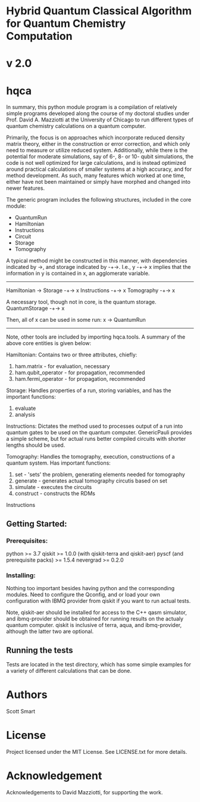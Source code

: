 # Hybrid Quantum Classical Algorithm for Quantum Chemistry Computation
# v 2.0 
# hqca

In summary, this python module program is a compilation of relatively simple programs 
developed along the course of my doctoral studies under Prof. David A. Mazziotti at the 
University of Chicago to run different types of quantum chemistry calculations 
on a quantum computer.

Primarily, the focus is on approaches which incorporate reduced density matrix
theory, either in the construction or error correction, and which only need to
measure or utilize reduced system. Additionally, while there is the potential
for moderate simulations, say of 6-, 8- or 10- qubit simulations, the code is
not well optimized for large calculations, and is instead optimized around
practical calculations of smaller systems at a high accuracy, and for method
development. As such, many features which worked at one time, either have not
been maintained or simply have morphed and changed into newer features.

The generic program includes the following structures, included in the core
module:
- QuantumRun
- Hamiltonian
- Instructions
- Circuit
- Storage
- Tomography

A typical method might be constructed in this manner, with dependencies
indicated by ->, and storage indicated by -+->. I.e., y -+-> x implies that the
information in y is contained in x, an agglomerate variable. 

-- -- -- -- -- -- -- --
Hamiltonian -> Storage -+-> x
Instructions -+-> x
Tomography -+-> x

A necessary tool, though not in core, is the quantum storage.
QuantumStorage -+-> x

Then, all of x can be used in some run:
x -> QuantumRun
-- -- -- -- -- -- -- --
Note, other tools are included by importing hqca.tools. A summary of the above
core entities is given below: 

Hamiltonian:
Contains two or three attributes, chiefly:
1) ham.matrix - for evaluation, necessary
2) ham.qubit_operator - for propagation, recommended
3) ham.fermi_operator - for propagation, recommended

Storage:
Handles properties of a run, storing variables, and has the important functions:
1) evaluate
2) analysis

Instructions:
Dictates the method used to processes output of a run into quantum gates to be
used on the quantum computer. GenericPauli provides a simple scheme, but for
actual runs better compiled circuits with shorter lengths should be used. 

Tomography:
Handles the tomography, execution, constructions of a quantum system. Has
important functions:
1) set - 'sets' the problem, generating elements needed for tomography
2) generate - generates actual tomography circutis based on set
3) simulate - executes the circuits
4) construct - constructs the RDMs 



Instructions 


## Getting Started:

### Prerequisites:
python >= 3.7
qiskit >= 1.0.0
(with qiskit-terra and qiskit-aer)
pyscf (and prerequisite packs) >= 1.5.4
nevergrad >= 0.2.0
 
### Installing:
Nothing too important besides having python and the corresponding modules. Need
to configure the Qconfig, and or load your own configuration with IBMQ provider
from qiskit if you want to run actual tests. 

Note, qiskit-aer should be installed for access to the C++ qasm simulator, and
ibmq-provider should be obtained for running results on the actualy quantum
computer. qiskit is inclusive of terra, aqua, and ibmq-provider, although the 
latter two are optional. 

## Running the tests

Tests are located in the test directory, which has some simple examples for a
variety of different calculations that can be done. 


# Authors
Scott Smart

# License
Project licensed under the MIT License. See LICENSE.txt for more details. 

# Acknowledgement

Acknowledgements to David Mazziotti, for supporting the work. 





